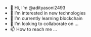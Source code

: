 - 👋 Hi, I’m @adityasoni2493
- 👀 I’m interested in new technologies
- 🌱 I’m currently learning blockchain
- 💞️ I’m looking to collaborate on ...
- 📫 How to reach me ...

<!---
adityasoni2493/adityasoni2493 is a ✨ special ✨ repository because its `README.md` (this file) appears on your GitHub profile.
You can click the Preview link to take a look at your changes.
--->
